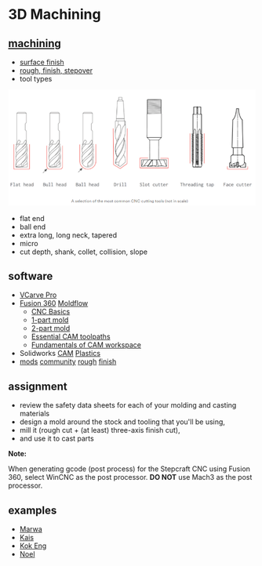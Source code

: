# 3D Machining

## [machining](http://academy.cba.mit.edu/classes/computer_machining/index.html)
- [surface finish](http://fab.cba.mit.edu/classes/863.18/Architecture/people/rodrigo/#/week-7-molding-and-casting)
- [rough, finish, stepover](http://academy.cba.mit.edu/classes/computer_machining/cuts.png)
- tool types

![cnc cutting tools](../images/06_cnc-cutting-tools.png)
  - flat end
  - ball end
  - extra long, long neck, tapered
  - micro
- cut depth, shank, collet, collision, slope

## software
- [VCarve Pro](https://www.shopbottools.com/products/software)
- [Fusion 360](http://www.autodesk.com/products/fusion-360/overview) [Moldflow](https://www.autodesk.com/products/moldflow/overview)
  - [CNC Basics](https://www.instructables.com/Fusion-360-CAM-Tutorial-for-CNC-Beginners/)
  - [1-part mold](https://www.youtube.com/watch?v=f-Zs3lx5OQA)
  - [2-part mold](https://www.youtube.com/watch?v=vKZx9eHEL6o)
  - [Essential CAM toolpaths](https://www.bantamtools.com/blog/three-essential-cam-toolpaths-in-fusion-360)
  - [Fundamentals of CAM workspace](https://www.google.com/url?sa=t&rct=j&q=&esrc=s&source=web&cd=&ved=2ahUKEwiX8sSdoqntAhXf6XMBHZyOAhMQFjAJegQIChAC&url=https%3A%2F%2Fd1ozhi4p59900.cloudfront.net%2Ffiles%2Furn%3Aadsk.content%3Alibrary%3A78756fcf-e6f3-4184-abdd-04afc0337a02%2FClassHandoutMFG226547LFundamentalsoftheCAMWorkspaceUsingFusion360Learn2Dand3DToolpathsKevinLee.pdf%3FExpires%3D1609459199%26Signature%3DjO5Wc19P5b57PfwqCwzM7Xos6nJfLKTTjv-tJABMcpXD9XMWcEWdiuUbq3QOWT9gly2kqw-H0O9GxMzNwKDLnsKBYsana60QK47B8~ad0cxMmtaKhg31BljLFimnswN0ibaKLLP1NUlJodbDe2rD~pFSfhYeWHlzxb~XL-xbuzZN3fjshRJsYX3FExCs4o6TiYe6xqK-qDc0rKchZg2uUevL22h1r9osLElBaNPaMVqf~Kxc82Koqxm-nXarI1L5E8MSpXL3J6FjHA6FQyEPOmrFPb79V8NL9O6qcPC7WyqDfdAyK23OwGNg0zTJRjG~m5xOs6frYp-SfcXYBUMnQA__%26Key-Pair-Id%3DAPKAIA22NYYFU6JZR5ZA&usg=AOvVaw1wPol6Kh209LsIU1CYYi6A)
- Solidworks [CAM](https://www.solidworks.com/product/solidworks-cam) [Plastics](https://www.solidworks.com/product/solidworks-plastics)
- [mods](https://skeatz.github.io/mods/) [community](https://fabfoundation.github.io/mods/) [rough](http://academy.cba.mit.edu/classes/computer_machining/2.5D.mp4) [finish](http://academy.cba.mit.edu/classes/computer_machining/3D.mp4)

## assignment
- review the safety data sheets for each of your molding and casting materials
- design a mold around the stock and tooling that you'll be using,
- mill it (rough cut + (at least) three-axis finish cut),
- and use it to cast parts

**Note:** 

When generating gcode (post process) for the Stepcraft CNC using Fusion 360, select WinCNC as the post processor. **DO NOT** use Mach3 as the post processor.

## examples
- [Marwa](http://fabacademy.org/2020/labs/kamplintfort/students/marwa-baalouche/class10.html)
- [Kais](http://fabacademy.org/2020/labs/kamplintfort/students/kais-alila/assignments/week10/)
- [Kok Eng](http://fab.academany.org/2020/labs/singapore/students/engting-kok/exercise15.html)
- [Noel](http://fab.academany.org/2020/labs/singapore/students/noel-kristian/exercise15.html)
